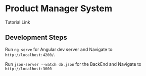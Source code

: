 # Product Manager System

<a src="https://www.youtube.com/watch?v=68a-h_xbwXA">Tutorial Link</a>

## Development Steps

Run `ng serve` for Angular dev server and Navigate to `http://localhost:4200/`.

Run `json-server --watch db.json` for the BackEnd and Navigate to `http://localhost:3000`
